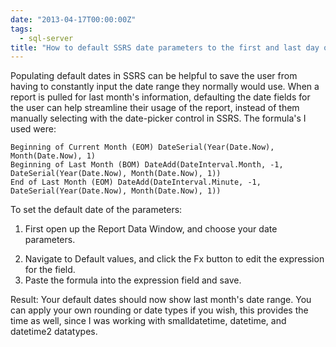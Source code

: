 ```yaml
---
date: "2013-04-17T00:00:00Z"
tags:
  - sql-server
title: "How to default SSRS date parameters to the first and last day of the the previous month"
---
```


Populating default dates in SSRS can be helpful to save the user from having to constantly input the date range they normally would use. When a report is pulled for last month's information, defaulting the date fields for the user can help streamline their usage of the report, instead of them manually selecting with the date-picker control in SSRS. The formula's I used were:

```ssrs
Beginning of Current Month (EOM) DateSerial(Year(Date.Now), Month(Date.Now), 1)
Beginning of Last Month (BOM) DateAdd(DateInterval.Month, -1, DateSerial(Year(Date.Now), Month(Date.Now), 1))
End of Last Month (EOM) DateAdd(DateInterval.Minute, -1, DateSerial(Year(Date.Now), Month(Date.Now), 1))
```
To set the default date of the parameters:

1.  First open up the Report Data Window, and choose your date parameters.


<!--  -->
2.  Navigate to Default values, and click the Fx button to edit the expression for the field.
3.  Paste the formula into the expression field and save.

Result: Your default dates should now show last month's date range. You can apply your own rounding or date types if you wish, this provides the time as well, since I was working with smalldatetime, datetime, and datetime2 datatypes.
